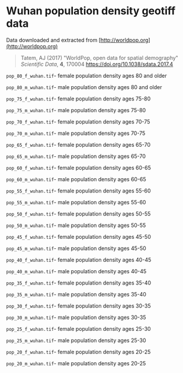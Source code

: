 # Wuhan population density geotiff data

Data downloaded and extracted from [http://worldpop.org](http://worldpop.org)

> Tatem, AJ (2017) "WorldPop, open data for spatial demography" _Scientific Data_, **4**, 170004
> https://doi.org/10.1038/sdata.2017.4

`pop_80_f_wuhan.tif`- female population density ages 80 and older

`pop_80_m_wuhan.tif`- male population density ages 80 and older



`pop_75_f_wuhan.tif`- female population density ages 75-80

`pop_75_m_wuhan.tif`- male population density ages 75-80



`pop_70_f_wuhan.tif`- female population density ages 70-75

`pop_70_m_wuhan.tif`- male population density ages 70-75


`pop_65_f_wuhan.tif`- female population density ages 65-70

`pop_65_m_wuhan.tif`- male population density ages 65-70


`pop_60_f_wuhan.tif`- female population density ages 60-65

`pop_60_m_wuhan.tif`- male population density ages 60-65


`pop_55_f_wuhan.tif`- female population density ages 55-60

`pop_55_m_wuhan.tif`- male population density ages 55-60


`pop_50_f_wuhan.tif`- female population density ages 50-55

`pop_50_m_wuhan.tif`- male population density ages 50-55


`pop_45_f_wuhan.tif`- female population density ages 45-50

`pop_45_m_wuhan.tif`- male population density ages 45-50


`pop_40_f_wuhan.tif`- female population density ages 40-45

`pop_40_m_wuhan.tif`- male population density ages 40-45


`pop_35_f_wuhan.tif`- female population density ages 35-40

`pop_35_m_wuhan.tif`- male population density ages 35-40


`pop_30_f_wuhan.tif`- female population density ages 30-35

`pop_30_m_wuhan.tif`- male population density ages 30-35


`pop_25_f_wuhan.tif`- female population density ages 25-30

`pop_25_m_wuhan.tif`- male population density ages 25-30


`pop_20_f_wuhan.tif`- female population density ages 20-25

`pop_20_m_wuhan.tif`- male population density ages 20-25
